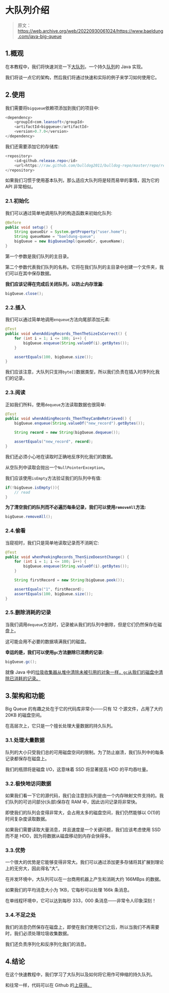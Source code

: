 # 大队列介绍

> 原文：<https://web.archive.org/web/20220930061024/https://www.baeldung.com/java-big-queue>

## 1.概观

在本教程中，我们将快速浏览一下[大队列](https://web.archive.org/web/20221126215513/https://github.com/bulldog2011/bigqueue)，一个持久[队列](/web/20221126215513/https://www.baeldung.com/java-queue)的 Java 实现。

我们将谈一点它的架构，然后我们将通过快速和实际的例子来学习如何使用它。

## 2.使用

我们需要将`bigqueue`依赖项添加到我们的项目中:

```java
<dependency>
    <groupId>com.leansoft</groupId>
    <artifactId>bigqueue</artifactId>
    <version>0.7.0</version>
</dependency>
```

我们还需要添加它的存储库:

```java
<repository>
    <id>github.release.repo</id>
    <url>https://raw.github.com/bulldog2011/bulldog-repo/master/repo/releases/</url>
</repository>
```

如果我们习惯于使用基本队列，那么适应大队列将是轻而易举的事情，因为它的 API 非常相似。

### 2.1.初始化

我们可以通过简单地调用队列的构造函数来初始化队列:

```java
@Before
public void setup() {
    String queueDir = System.getProperty("user.home");
    String queueName = "baeldung-queue";
    bigQueue = new BigQueueImpl(queueDir, queueName);
}
```

第一个参数是我们队列的主目录。

第二个参数代表我们队列的名称。它将在我们队列的主目录中创建一个文件夹，我们可以在其中保存数据。

**我们应该记得在完成后关闭队列，以防止内存泄漏:**

```java
bigQueue.close();
```

### 2.2.插入

我们可以通过简单地调用`enqueue`方法向尾部添加元素:

```java
@Test
public void whenAddingRecords_ThenTheSizeIsCorrect() {
    for (int i = 1; i <= 100; i++) {
        bigQueue.enqueue(String.valueOf(i).getBytes());
    }

    assertEquals(100, bigQueue.size());
}
```

我们应该注意，大队列只支持`byte[]`数据类型，所以我们负责在插入时序列化我们的记录。

### 2.3.阅读

正如我们所料，使用`dequeue`方法读取数据也很简单:

```java
@Test
public void whenAddingRecords_ThenTheyCanBeRetrieved() {
    bigQueue.enqueue(String.valueOf("new_record").getBytes());

    String record = new String(bigQueue.dequeue());

    assertEquals("new_record", record);
}
```

我们还必须小心地在读取时正确地反序列化我们的数据。

从空队列中读取会抛出一个`NullPointerException`。

我们应该使用`isEmpty`方法验证我们的队列中有值:

```java
if(!bigQueue.isEmpty()){
    // read
}
```

**为了清空我们的队列而不必遍历每条记录，我们可以使用`removeAll`方法:**

```java
bigQueue.removeAll();
```

### 2.4.偷看

当窥视时，我们只是简单地读取记录而不消耗它:

```java
@Test
public void whenPeekingRecords_ThenSizeDoesntChange() {
    for (int i = 1; i <= 100; i++) {
        bigQueue.enqueue(String.valueOf(i).getBytes());
    }

    String firstRecord = new String(bigQueue.peek());

    assertEquals("1", firstRecord);
    assertEquals(100, bigQueue.size());
}
```

### 2.5.删除消耗的记录

当我们调用`dequeue`方法时，记录被从我们的队列中删除，但是它们仍然保存在磁盘上。

这可能会用不必要的数据填满我们的磁盘。

**幸运的是，我们可以使用`gc`方法删除已消费的记录:**

```java
bigQueue.gc();
```

就像 Java 中的[垃圾收集器从堆中清除未被引用的对象一样，`gc`从我们的磁盘中清除已消耗的记录。](/web/20221126215513/https://www.baeldung.com/java-system-gc)

## 3.架构和功能

Big Queue 的有趣之处在于它的代码库非常小——只有 12 个源文件，占用了大约 20KB 的磁盘空间。

在高层次上，它只是一个擅长处理大量数据的持久队列。

### 3.1.处理大量数据

队列的大小只受我们总的可用磁盘空间的限制。为了防止崩溃，我们队列中的每条记录都保存在磁盘上。

我们的瓶颈将是磁盘 I/O，这意味着 SSD 将显著提高 HDD 的平均吞吐量。

### 3.2.极快地访问数据

如果我们看一下它的源代码，我们会注意到队列是由一个内存映射文件支持的。我们队列的可访问部分(头部)保存在 RAM 中，因此访问记录将非常快。

即使我们的队列会变得非常大，会占用太多的磁盘空间，我们仍然能够以 O(1)的时间复杂度读取数据。

如果我们需要读取大量消息，并且速度是一个关键问题，我们应该考虑使用 SSD 而不是 HDD，因为将数据从磁盘移动到内存会快得多。

### 3.3.优势

一个很大的优势是它能够变得非常大。我们可以通过添加更多存储将其扩展到理论上的无穷大，因此得名“大”。

在并发环境中，大队列可以在一台商用机器上产生和消耗大约 166MBps 的数据。

如果我们的平均消息大小为 1KB，它每秒可以处理 166k 条消息。

在单线程环境中，它可以达到每秒 333，000 条消息——非常令人印象深刻！

### 3.4.不足之处

我们的消息仍然保存在磁盘上，即使在我们使用它们之后，所以当我们不再需要时，我们必须处理垃圾收集数据。

我们还负责序列化和反序列化我们的消息。

## 4.结论

在这个快速教程中，我们学习了大队列以及如何将它用作可伸缩的持久队列。

和往常一样，代码可以在 Github 的[上获得。](https://web.archive.org/web/20221126215513/https://github.com/eugenp/tutorials/tree/master/data-structures)